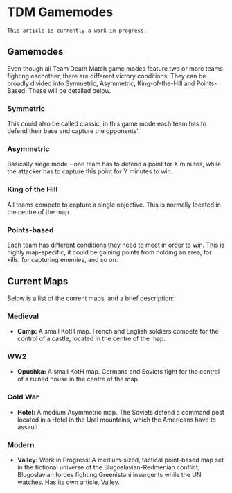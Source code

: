 # TDM Gamemodes

```admonish note
This article is currently a work in progress.
```

## Gamemodes

Even though all Team Death Match game modes feature two or more teams fighting eachother, there are different victory conditions. They can be broadly divided into Symmetric, Asymmetric, King-of-the-Hill and Points-Based. These will be detailed below.

### Symmetric

This could also be called classic, in this game mode each team has to defend their base and capture the opponents'.

### Asymmetric

Basically siege mode - one team has to defend a point for X minutes, while the attacker has to capture this point for Y minutes to win.

### King of the Hill

All teams compete to capture a single objective. This is normally located in the centre of the map.

### Points-based

Each team has different conditions they need to meet in order to win. This is highly map-specific, it could be gaining points from holding an area, for kills, for capturing enemies, and so on.

## Current Maps

Below is a list of the current maps, and a brief description:

### Medieval

-   **Camp:** A small KotH map. French and English soldiers compete for the control of a castle, located in the centre of the map.

### WW2

-   **Opushka:** A small KotH map. Germans and Soviets fight for the control of a ruined house in the centre of the map.

### Cold War

-   **Hotel:** A medium Asymmetric map. The Soviets defend a command post located in a Hotel in the Ural mountains, which the Americans have to assault.

### Modern

-   **Valley:** Work in Progress! A medium-sized, tactical point-based map set in the fictional universe of the Blugoslavian-Redmenian conflict, Blugoslavian forces fighting Greenistani insurgents while the UN watches. Has its own article, [Valley](valley.md).
